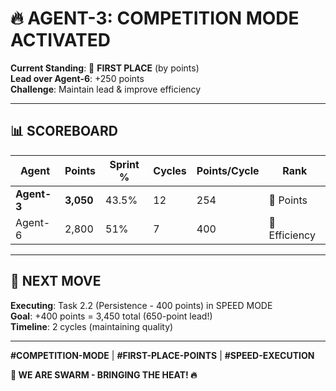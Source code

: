 # 🔥 AGENT-3: COMPETITION MODE ACTIVATED

**Current Standing**: 🥇 **FIRST PLACE** (by points)  
**Lead over Agent-6**: +250 points  
**Challenge**: Maintain lead & improve efficiency

---

## 📊 SCOREBOARD

| Agent | Points | Sprint % | Cycles | Points/Cycle | Rank |
|-------|--------|----------|--------|--------------|------|
| **Agent-3** | **3,050** | 43.5% | 12 | 254 | 🥇 Points |
| Agent-6 | 2,800 | 51% | 7 | 400 | 🥇 Efficiency |

---

## 🎯 NEXT MOVE

**Executing**: Task 2.2 (Persistence - 400 points) in SPEED MODE  
**Goal**: +400 points = 3,450 total (650-point lead!)  
**Timeline**: 2 cycles (maintaining quality)

---

**#COMPETITION-MODE** | **#FIRST-PLACE-POINTS** | **#SPEED-EXECUTION**

**🐝 WE ARE SWARM - BRINGING THE HEAT! 🔥**



